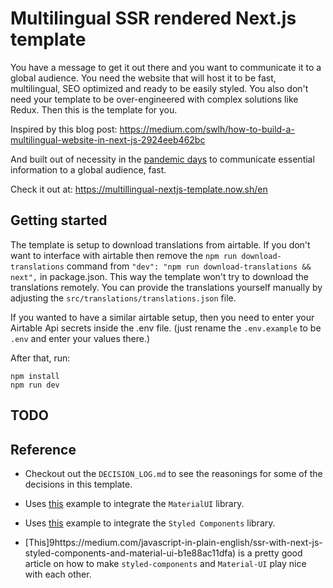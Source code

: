 # Multilingual SSR rendered Next.js template

You have a message to get it out there and you want to communicate it to a global audience. You need the website that will host it to be fast, multilingual, SEO optimized and ready to be easily styled. You also don't need your template to be over-engineered with complex solutions like Redux. Then this is the template for you.

Inspired by this blog post:
https://medium.com/swlh/how-to-build-a-multilingual-website-in-next-js-2924eeb462bc

And built out of necessity in the [pandemic days](https://en.wikipedia.org/wiki/2019%E2%80%9320_coronavirus_pandemic) to communicate essential information to a global audience, fast.

Check it out at: https://multillingual-nextjs-template.now.sh/en

## Getting started

The template is setup to download translations from airtable. If you don't want to interface with airtable then remove the `npm run download-translations` command from `"dev": "npm run download-translations && next",` in package.json. This way the template won't try to download the translations remotely. You can provide the translations yourself manually by adjusting the `src/translations/translations.json` file.

If you wanted to have a similar airtable setup, then you need to enter your Airtable Api secrets inside the .env file. (just rename the `.env.example` to be `.env` and enter your values there.)

After that, run:

```
npm install
npm run dev
```

## TODO

## Reference

- Checkout out the `DECISION_LOG.md` to see the reasonings for some of the decisions in this template.

- Uses [this](https://github.com/mui-org/material-ui/tree/master/examples/nextjs-with-typescript) example to integrate the `MaterialUI` library.

- Uses [this](https://github.com/mui-org/material-ui/tree/master/examples/with-styled-components) example to integrate the `Styled Components` library.

- [This]9https://medium.com/javascript-in-plain-english/ssr-with-next-js-styled-components-and-material-ui-b1e88ac11dfa) is a pretty good article on how to make `styled-components` and `Material-UI` play nice with each other.
